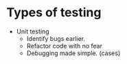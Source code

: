 # Types of testing
  - Unit testing 
    - Identify bugs earlier.
    - Refactor code with no fear
    - Debugging made simple. (cases)